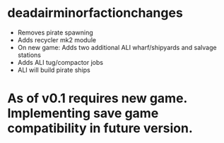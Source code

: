 # deadairminorfactionchanges
- Removes pirate spawning
- Adds recycler mk2 module
- On new game: Adds two additional ALI wharf/shipyards and salvage stations
- Adds ALI tug/compactor jobs
- ALI will build pirate ships

# As of v0.1 requires new game. Implementing save game compatibility in future version.
